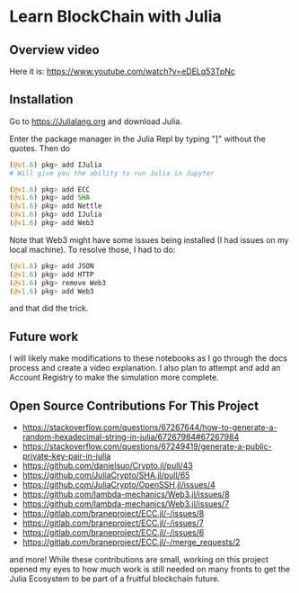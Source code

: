 # Learn BlockChain with Julia 

## Overview video

Here it is: https://www.youtube.com/watch?v=eDELq53TpNc

## Installation

Go to https://Julialang.org and download Julia.

Enter the package manager in the Julia Repl by typing "]" without the quotes. Then do

```julia
(@v1.6) pkg> add IJulia
# Will give you the ability to run Julia in Jupyter

(@v1.6) pkg> add ECC
(@v1.6) pkg> add SHA
(@v1.6) pkg> add Nettle
(@v1.6) pkg> add IJulia
(@v1.6) pkg> add Web3

```

Note that Web3 might have some issues being installed (I had issues on my local machine). To resolve those, I had to do:

```julia
(@v1.6) pkg> add JSON
(@v1.6) pkg> add HTTP
(@v1.6) pkg> remove Web3
(@v1.6) pkg> add Web3
```
and that did the trick.

## Future work

I will likely make modifications to these notebooks as I go through the docs process and create a video explanation. I also plan to attempt and add an Account Registry to make the simulation more complete.

## Open Source Contributions For This Project

- https://stackoverflow.com/questions/67267644/how-to-generate-a-random-hexadecimal-string-in-julia/67267984#67267984
- https://stackoverflow.com/questions/67249419/generate-a-public-private-key-pair-in-julia
- https://github.com/danielsuo/Crypto.jl/pull/43
- https://github.com/JuliaCrypto/SHA.jl/pull/65
- https://github.com/JuliaCrypto/OpenSSH.jl/issues/4
- https://github.com/lambda-mechanics/Web3.jl/issues/8
- https://github.com/lambda-mechanics/Web3.jl/issues/7
- https://gitlab.com/braneproject/ECC.jl/-/issues/8
- https://gitlab.com/braneproject/ECC.jl/-/issues/7
- https://gitlab.com/braneproject/ECC.jl/-/issues/6
- https://gitlab.com/braneproject/ECC.jl/-/merge_requests/2

and more! While these contributions are small, working on this project opened my eyes to how much work is still needed on many fronts to get the Julia Ecosystem to be part of a fruitful blockchain future.
